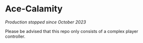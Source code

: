 # Ace-Calamity

*Production stopped since October 2023*

Please be advised that this repo only consists of a complex player controller.
